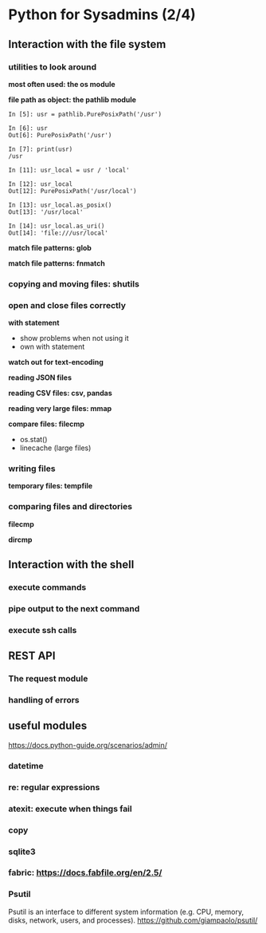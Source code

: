 # Python for Sysadmins (2/4)

## Interaction with the file system

### utilities to look around

**most often used: the os module**

**file path as object: the pathlib module**

```
In [5]: usr = pathlib.PurePosixPath('/usr')                                                                                                                                                                                                                 

In [6]: usr                                                                                                                                                                                                                                                 
Out[6]: PurePosixPath('/usr')

In [7]: print(usr)                                                                                                                                                                                                                                          
/usr

In [11]: usr_local = usr / 'local'                                                                                                                                                                                                                          

In [12]: usr_local                                                                                                                                                                                                                                          
Out[12]: PurePosixPath('/usr/local')

In [13]: usr_local.as_posix()                                                                                                                                                                                                                               
Out[13]: '/usr/local'

In [14]: usr_local.as_uri()                                                                                                                                                                                                                                 
Out[14]: 'file:///usr/local'
```

**match file patterns: glob**

**match file patterns: fnmatch**

### copying and moving files: shutils


### open and close files correctly

**with statement**

- show problems when not using it
- own with statement

**watch out for text-encoding**

**reading JSON files**

**reading CSV files: csv, pandas**

**reading very large files: mmap**

**compare files: filecmp**

- os.stat()
- linecache (large files)

### writing files

**temporary files: tempfile**

### comparing files and directories

**filecmp**

**dircmp**


## Interaction with the shell

### execute commands

### pipe output to the next command

### execute ssh calls



## REST API

### The request module

### handling of errors



## useful modules

https://docs.python-guide.org/scenarios/admin/


### datetime
### re: regular expressions
### atexit: execute when things fail
### copy
### sqlite3
### fabric: https://docs.fabfile.org/en/2.5/

### Psutil
Psutil is an interface to different system information (e.g. CPU, memory, disks, network, users, and processes).
https://github.com/giampaolo/psutil/







